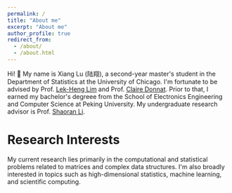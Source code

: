 ```yaml
---
permalink: /
title: "About me"
excerpt: "About me"
author_profile: true
redirect_from: 
  - /about/
  - /about.html
---
```


Hi! :wave: My name is Xiang Lu (陆翔), a second-year master's student in the Department of Statistics at the University of Chicago. 
I'm fortunate to be advised by Prof. [Lek-Heng Lim](https://www.stat.uchicago.edu/~lekheng/) and Prof. [Claire Donnat](https://donnate.github.io/). 
Prior to that, I earned my bachelor's degreee from the School of Electronics Engineering and Computer Science at Peking University. My undergraduate research advisor is Prof. [Shaoran Li](https://lishaoran.com/).

Research Interests
=====
My current research lies primarily in the computational and statistical problems related to matrices and complex data structures. 
I'm also broadly interested in topics such as high-dimensional statistics, machine learning, and scientific computing.
